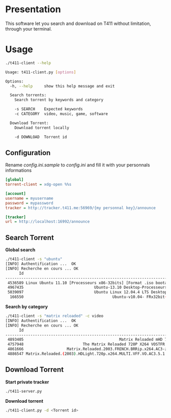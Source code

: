 Presentation
=========

This software let you search and download on T411 without limitation, through your terminal.

Usage
=====

```sh
./t411-client --help

Usage: t411-client.py [options]

Options:
  -h, --help     show this help message and exit

  Search torrents:
    Search torrent by keywords and category

    -s SEARCH    Expected keywords
    -c CATEGORY  video, music, game, software

  Download Torrent:
    Download torrent locally

    -d DOWNLOAD  Torrent id

```

Configuration
--------
Rename *config.ini.sample* to *config.ini* and fill it with your personnals informations
```ini
[global]
torrent-client = xdg-open %%s

[account]
username = myusername
password = mypassword
tracker = http://tracker.t411.me:56969/{my personnal key}/announce

[tracker] 
url = http://localhost:16992/announce
```

Search Torrent
-----------

**Global search**

```sh
./t411-client -s "ubuntu"
[INFO] Authentification ...  OK
[INFO] Recherche en cours ... OK
      Id                                                                  Title  Seeders   Size
----------------------------------------------------------------------------------------------------
 4536589 Linux Ubuntu 11.10 [Processeurs x86-32bits] [Format .iso bootable] [Fr       48   655.0 MB
 4967435                               Ubuntu-13.10 Desktop-Processeurs 64bits        47   883.0 MB
 5039097                               Ubuntu Linux 12.04.4 LTS Desktop 32 bits       18   731.0 MB
  166550                                       Ubuntu-v10.04- FRx32bit(desktop)        3   699.4 MB
```

**Search by category**
```sh
./t411-client -s "matrix reloaded" -c video 
[INFO] Authentification ...  OK
[INFO] Recherche en cours ... OK
      Id                                                                  Title  Seeders   Size
----------------------------------------------------------------------------------------------------
 4893405                                          Matrix Reloaded mHD 720p.mkv        74   993.1 MB
 4757948                          The Matrix Reloaded 720P X264 VOSTFR [suprex]       32   1.6 GB
 4861666                   Matrix.Reloaded.2003.FRENCH.BRRip.x264.AC3-zitoune69       12   2.1 GB
 4886547 Matrix.Reloaded.(2003).HDLight.720p.x264.MULTI.VFF.VO.AC3.5.1.MULTISUB       31   2.2 GB

```

Download Torrent
------------
**Start private tracker**
```sh
./t411-server.py 
```
**Download torrent**
```sh
./t411-client.py -d <Torrent id> 
```
